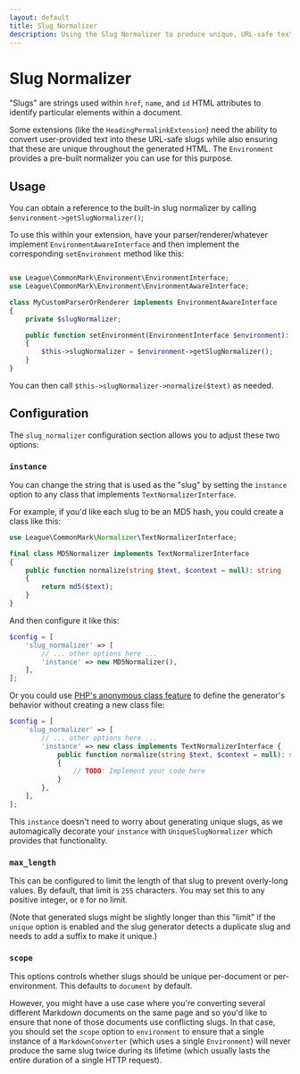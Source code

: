 ```yaml
---
layout: default
title: Slug Normalizer
description: Using the Slug Normalizer to produce unique, URL-safe text strings
---
```


# Slug Normalizer

"Slugs" are strings used within `href`, `name`, and `id` HTML attributes to identify particular elements within a document.

Some extensions (like the `HeadingPermalinkExtension`) need the ability to convert user-provided text into these URL-safe slugs while also ensuring that these are unique throughout the generated HTML.  The `Environment` provides a pre-built normalizer you can use for this purpose.

## Usage

You can obtain a reference to the built-in slug normalizer by calling `$environment->getSlugNormalizer()`;

To use this within your extension, have your parser/renderer/whatever implement `EnvironmentAwareInterface` and then implement the corresponding `setEnvironment` method like this:

```php

use League\CommonMark\Environment\EnvironmentInterface;
use League\CommonMark\Environment\EnvironmentAwareInterface;

class MyCustomParserOrRenderer implements EnvironmentAwareInterface
{
    private $slugNormalizer;

    public function setEnvironment(EnvironmentInterface $environment): void
    {
        $this->slugNormalizer = $environment->getSlugNormalizer();
    }
}
```

You can then call `$this->slugNormalizer->normalize($text)` as needed.

## Configuration

The `slug_normalizer` configuration section allows you to adjust these two options:

### `instance`

You can change the string that is used as the "slug" by setting the `instance` option to any class that implements `TextNormalizerInterface`.

For example, if you'd like each slug to be an MD5 hash, you could create a class like this:

```php
use League\CommonMark\Normalizer\TextNormalizerInterface;

final class MD5Normalizer implements TextNormalizerInterface
{
    public function normalize(string $text, $context = null): string
    {
        return md5($text);
    }
}
```

And then configure it like this:

```php
$config = [
    'slug_normalizer' => [
        // ... other options here ...
        'instance' => new MD5Normalizer(),
    ],
];
```

Or you could use [PHP's anonymous class feature](https://www.php.net/manual/en/language.oop5.anonymous.php) to define the generator's behavior without creating a new class file:

```php
$config = [
    'slug_normalizer' => [
        // ... other options here ...
        'instance' => new class implements TextNormalizerInterface {
            public function normalize(string $text, $context = null): string
            {
                // TODO: Implement your code here
            }
        },
    ],
];
```

This `instance` doesn't need to worry about generating unique slugs, as we automagically decorate your `instance` with `UniqueSlugNormalizer` which provides that functionality.

### `max_length`

This can be configured to limit the length of that slug to prevent overly-long values. By default, that limit is `255` characters. You may set this to any positive integer, or `0` for no limit.

(Note that generated slugs might be slightly longer than this "limit" if the `unique` option is enabled and the slug generator detects a duplicate slug and needs to add a suffix to make it unique.)

### `scope`

This options controls whether slugs should be unique per-document or per-environment.  This defaults to `document` by default.

However, you might have a use case where you're converting several different Markdown documents on the same page and so you'd like to ensure that none of those documents use conflicting slugs.  In that case, you should set the `scope` option to `environment` to ensure that a single instance of a `MarkdownConverter` (which uses a single `Environment`) will never produce the same slug twice during its lifetime (which usually lasts the entire duration of a single HTTP request).
